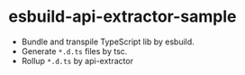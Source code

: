# esbuild-api-extractor-sample

- Bundle and transpile TypeScript lib by esbuild.
- Generate `*.d.ts` files by tsc.
- Rollup `*.d.ts` by api-extractor
